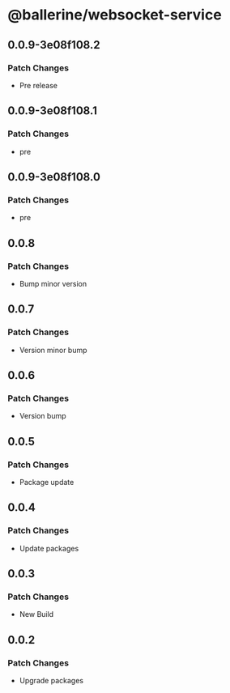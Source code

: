 # @ballerine/websocket-service

## 0.0.9-3e08f108.2

### Patch Changes

- Pre release

## 0.0.9-3e08f108.1

### Patch Changes

- pre

## 0.0.9-3e08f108.0

### Patch Changes

- pre

## 0.0.8

### Patch Changes

- Bump minor version

## 0.0.7

### Patch Changes

- Version minor bump

## 0.0.6

### Patch Changes

- Version bump

## 0.0.5

### Patch Changes

- Package update

## 0.0.4

### Patch Changes

- Update packages

## 0.0.3

### Patch Changes

- New Build

## 0.0.2

### Patch Changes

- Upgrade packages
